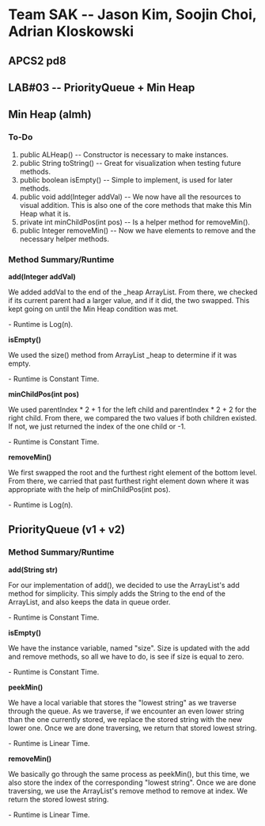 # Team SAK -- Jason Kim, Soojin Choi, Adrian Kloskowski
## APCS2 pd8
## LAB#03 -- PriorityQueue + Min Heap

## Min Heap (almh)
### To-Do
1) public ALHeap() -- Constructor is necessary to make instances. 
2) public String toString() -- Great for visualization when testing future methods.
3) public boolean isEmpty() -- Simple to implement, is used for later methods. 
4) public void add(Integer addVal) -- We now have all the resources to visual addition. This is also one of the core methods that make this Min Heap what it is. 
5) private int minChildPos(int pos) -- Is a helper method for removeMin(). 
6) public Integer removeMin() -- Now we have elements to remove and the necessary helper methods. 

### Method Summary/Runtime
<p><b> add(Integer addVal) </b></p>
<p> We added addVal to the end of the _heap ArrayList. From there, we checked if its current parent had a larger value, and if it did, the two swapped. This kept going on until the Min Heap condition was met. </p>
<p>- Runtime is Log(n).</p>

<p><b> isEmpty() </b></p>
<p> We used the size() method from ArrayList _heap to determine if it was empty. </p>
<p>- Runtime is Constant Time.</p>

<p><b> minChildPos(int pos) </b></p>
<p> We used parentIndex * 2 + 1 for the left child and parentIndex * 2 + 2 for the right child. From there, we compared the two values if both children existed. If not, we just returned the index of the one child or -1. </p>
<p>- Runtime is Constant Time.</p>

<p><b> removeMin() </b></p>
<p> We first swapped the root and the furthest right element of the bottom level. From there, we carried that past furthest right element down where it was appropriate with the help of minChildPos(int pos).</p>
<p>- Runtime is Log(n).</p>

## PriorityQueue (v1 + v2)
### Method Summary/Runtime
<p><b> add(String str) </b></p>
<p> For our implementation of add(), we decided to use the ArrayList's add method for simplicity. This simply adds the String to the end of the ArrayList, and also keeps the data in queue order. </p>
<p>- Runtime is Constant Time.</p>

<p><b> isEmpty() </b></p>
<p> We have the instance variable, named "size". Size is updated with the add and remove methods, so all we have to do, is see if size is equal to zero. </p>
<p>- Runtime is Constant Time.</p>

<p><b> peekMin() </b></p>
<p> We have a local variable that stores the "lowest string" as we traverse through the queue. As we traverse, if we encounter an even lower string than the one currently stored, we replace the stored string with the new lower one. Once we are done traversing, we return that stored lowest string. </p>
<p>- Runtime is Linear Time.</p>

<p><b> removeMin() </b></p> 
<p> We basically go through the same process as peekMin(), but this time, we also store the index of the corresponding "lowest string". Once we are done traversing, we use the ArrayList's remove method to remove at index. We return the stored lowest string. </p>
<p>- Runtime is Linear Time.</p>
